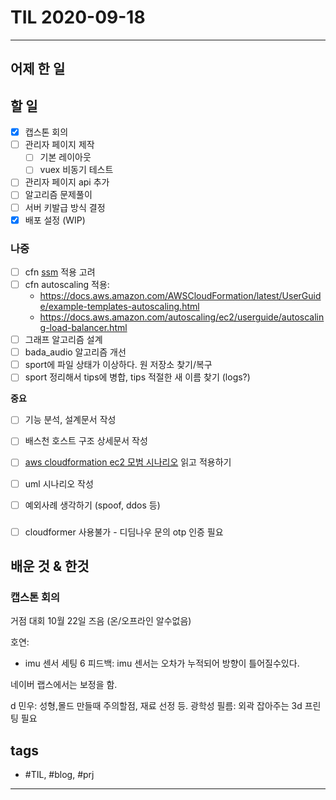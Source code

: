 # TIL 2020-09-18

--------------------------

## 어제 한 일


## 할 일
- [x] 캡스톤 회의
- [ ] 관리자 페이지 제작
  - [ ] 기본 레이아웃
  - [ ] vuex 비동기 테스트
- [ ] 관리자 페이지 api 추가
- [ ] 알고리즘 문제풀이
- [ ] 서버 키발급 방식 결정
- [x] 배포 설정 (WIP)

### 나중
- [ ] cfn [ssm](https://docs.aws.amazon.com/AWSCloudFormation/latest/UserGuide/dynamic-references.html#dynamic-references-ssm-secure-strings) 적용 고려
- [ ] cfn autoscaling 적용:
  - https://docs.aws.amazon.com/AWSCloudFormation/latest/UserGuide/example-templates-autoscaling.html
  - https://docs.aws.amazon.com/autoscaling/ec2/userguide/autoscaling-load-balancer.html
- [ ] 그래프 알고리즘 설계
- [ ] bada_audio 알고리즘 개선
- [ ] sport에 파일 상태가 이상하다. 원 저장소 찾기/복구
- [ ] sport 정리해서 tips에 병합, tips 적절한 새 이름 찾기 (logs?)

**중요**
- [ ] 기능 분석, 설계문서 작성

- [ ] 배스천 호스트 구조 상세문서 작성
- [ ] [aws cloudformation ec2 모범 시나리오](https://aws.amazon.com/ko/blogs/infrastructure-and-automation/best-practices-for-deploying-ec2-instances-with-aws-cloudformation/) 읽고 적용하기

- [ ] uml 시나리오 작성
- [ ] 예외사례 생각하기 (spoof, ddos 등)

### 
- [ ] cloudformer 사용불가 - 디딤나우 문의 otp 인증 필요

## 배운 것 & 한것

### 캡스톤 회의

거점 대회 10월 22일 즈음 (온/오프라인 알수없음)

호연:
- imu 센서 세팅
6
피드백:
imu 센서는 오차가 누적되어 방향이 틀어질수있다.

네이버 랩스에서는 보정을 함.

d
민우:
성형,몰드 만들때 주의할점, 재료 선정 등.
광학성 필름:
외곽 잡아주는 3d 프린팅 필요






## tags
- \#TIL, \#blog, \#prj

--------------------------